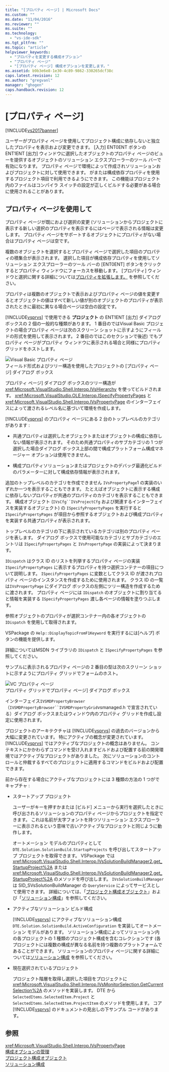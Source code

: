 ```yaml
---
title: "[プロパティ ページ] | Microsoft Docs"
ms.custom: ""
ms.date: "11/04/2016"
ms.reviewer: ""
ms.suite: ""
ms.technology: 
  - "vs-ide-sdk"
ms.tgt_pltfrm: ""
ms.topic: "article"
helpviewer_keywords: 
  - "プロパティを変更する構成オプション"
  - "プロパティ ページ"
  - "[プロパティ ページ] 構成オプションを変更します。"
ms.assetid: b9b3e6e8-1e30-4c89-9862-330265dcf38c
caps.latest.revision: 12
ms.author: "gregvanl"
manager: "ghogen"
caps.handback.revision: 12
---
```

# [プロパティ ページ]
[!INCLUDE[vs2017banner](../../code-quality/includes/vs2017banner.md)]

ユーザーがプロパティ ページを使用してプロジェクト構成に依存しないと独立したプロパティを表示および変更できます。  \[入力\] ENT0ENT ボタンの ENT1ENT \[出力\] ウィンドウに選択したオブジェクトのプロパティ ページのビューを提供するオブジェクトのソリューション エクスプローラーのツール バーで有効になります。  プロパティ ページで環境によって作成されソリューションおよびプロジェクトに対して使用できます。  がまたは構成依存プロパティを使用するプロジェクト項目で利用できるようにできます。  この機能はプロジェクト内のファイルはコンパイラ スイッチの設定が正しくビルドする必要がある場合に使用されることがあります。  
  
## プロパティ ページを使用して  
 プロパティ ページが既におよび選択の変更 \(ソリューションからプロジェクトに表示する新しい選択のプロパティを表示するにはページで表示される情報は変更します。  プロパティ ページをサポートするオブジェクトにプロパティがない場合はプロパティ ページは空です。  
  
 複数のオブジェクトを選択するとプロパティ ページで選択した項目のプロパティの積集合が表示されます。  選択した項目が構成依存プロパティを使用してソリューション エクスプローラーのツール バーの \[ENT0ENT\] ボタンをクリックするとプロパティ ウィンドウにフォーカスを移動します。  \[プロパティ\] ウィンドウと選択に関する詳細については[プロパティを拡張します。](../../extensibility/internals/extending-properties.md) を参照してください。  
  
 プロパティは複数のオブジェクトで表示およびプロパティ ページの値を変更するとオブジェクトの値はすべて新しい値が別のオブジェクトのプロパティが表示されたときに最初に異なる場合ページは空白の設定です。  
  
 [!INCLUDE[vsprvs](../../code-quality/includes/vsprvs_md.md)] で使用できる  **プロジェクト**  の ENT1ENT \[出力\] ダイアログ ボックスの 2 個の一般的な種類があります。  1 番目のではVisual Basic プロジェクトの場合プロパティ ページは次のスクリーン ショットに示すようにフィールドの形式を使用して表示されます。  2 番目のではこのセクションで後述\) でもプロパティ ページがプロパティ ウィンドウに表示される場合と同様にプロパティ グリッドをホストします。  
  
 ![Visual Basic プロパティ ページ](~/docs/extensibility/internals/media/vsvbproppages.gif "vsVBPropPages")  
フィールド形式およびツリー構造を使用したプロジェクトの \[プロパティ ページ\] ダイアログ ボックス  
  
 プロパティ ページ\] ダイアログ ボックスのツリー構造が <xref:Microsoft.VisualStudio.Shell.Interop.IVsHierarchy> を使ってビルドされます。  <xref:Microsoft.VisualStudio.OLE.Interop.ISpecifyPropertyPages> と <xref:Microsoft.VisualStudio.Shell.Interop.IVsPropertyPage> のインターフェイスによって渡されるレベル名に基づいて環境を作成します。  
  
 [!INCLUDE[vsprvs](../../code-quality/includes/vsprvs_md.md)] のプロパティ ページにある 2 台のトップレベルのカテゴリがあります :  
  
-   共通プロパティは選択したオブジェクトまたはオブジェクトの構成に依存しない情報が表示されます。  そのため共通プロパティのサブカテゴリの 1 つが選択した場合ダイアログ ボックス上部の間で構成プラットフォーム構成マネージャー オプションは使用できません。  
  
-   構成プロパティソリューションまたはプロジェクトのデバッグ最適化ビルドのパラメーターに対して構成依存情報が表示されます。  
  
 追加のトップレベルのカテゴリを作成できません `IVsPropertyPage`1 の実装のいずれか一つを表示することもできます。  たとえばオブジェクトに表示する構成に依存しないプロパティが共通のプロパティのカテゴリを表示することもできます。  構成オブジェクト \(`IVsCfg``IVsProjectCfg` および関連するインターフェイスを実装するオブジェクト\) の `ISpecifyPropertyPages` を実行すると `ISpecifyPropertyPages` が項目から参照するオブジェクトおよび構成プロパティを実装する共通プロパティが表示されます。  
  
 トップレベルのカテゴリの下に表示されているカテゴリは別のプロパティ ページを表します。  ダイアログ ボックスで使用可能なカテゴリとサブカテゴリのエントリは `ISpecifyPropertyPages` と `IVsPropertyPage` の実装によって決まります。  
  
 `IDispatch` はクラス ID のリストを列挙するプロパティ ページの実装 `ISpecifyPropertyPages` に表示するプロパティを持つ選択コンテナーの項目について説明します。  `ISpecifyPropertyPages` に変数としてクラス ID が渡されプロパティ ページのインスタンスを作成するために使用されます。  クラス ID の一覧は`IVsPropertyPage` にダイアログ ボックスの左側にツリー構造を作成するために渡されます。  プロパティ ページには `IDispatch` のオブジェクトに割り当てると情報を実装する `ISpecifyPropertyPages` 渡し各ページの情報を塗りつぶします。  
  
 参照オブジェクトのプロパティが選択コンテナー内の各オブジェクトの `IDispatch` を使用して取得されます。  
  
 VSPackage の `Help::DisplayTopicFromF1Keyword` を実行するには\[ヘルプ\] ボタンの機能を提供します。  
  
 詳細についてはMSDN ライブラリの `IDispatch` と `ISpecifyPropertyPages` を参照してください。  
  
 サンプルに表示されるプロパティ ページの 2 番目の型は次のスクリーン ショットに示すようにプロパティ グリッドでフォームのホスト。  
  
 ![VC プロパティ ページ](~/docs/extensibility/internals/media/vsvcproppages.gif "vsVCPropPages")  
プロパティ グリッドでプロパティ ページ\] ダイアログ ボックス  
  
 インターフェイス`IVSMDPropertyBrowser` （`IVSMDPropertyBrowser``IVSMDPropertyGrid`vsmanaged.h で宣言されている）ダイアログ ボックスまたはウィンドウ内のプロパティ グリッドを作成し設定に使用されます。  
  
 プロジェクトのアーキテクチャは [!INCLUDE[vsprvs](../../code-quality/includes/vsprvs_md.md)] の過去のバージョンから大幅に変更されています。  特にアクティブの概念が変更されています。  [!INCLUDE[vsprvs](../../code-quality/includes/vsprvs_md.md)] ではアクティブなプロジェクトの概念はありません。  コンテキストにかかわらずコマンドを受け入れますビルドおよび配置する前の開発環境ではアクティブなプロジェクトがありました。  次にソリューションのコントロールと仲裁するすべてのプロジェクトに適用するコマンドをビルドおよび配置できます。  
  
 前から存在する場合にアクティブなプロジェクトには 3 種類の方法の 1 つがでキャプチャ :  
  
-   スタートアップ プロジェクト  
  
     ユーザーがキーを押すかまたは \[ビルド\] メニューから実行を選択したときに呼び出されるソリューションのプロパティ ページからプロジェクトを指定できます。  これは名前が太字フォントを持つソリューション エクスプローラーに表示されるという意味で古いアクティブなプロジェクトと同じように動作します。  
  
     オートメーション モデルのプロパティとして `DTE.Solution.SolutionBuild.StartupProjects` を呼び出してスタートアップ プロジェクトを取得できます。  VSPackage では<xref:Microsoft.VisualStudio.Shell.Interop.IVsSolutionBuildManager2.get_StartupProject%2A> または <xref:Microsoft.VisualStudio.Shell.Interop.IVsSolutionBuildManager2.get_StartupProject%2A> のメソッドを呼び出します。  `IVsSolutionBuildManager` は SID\_SVsSolutionBuildManager の `QueryService` によってサービスとして使用できます。  詳細については、「[プロジェクト構成オブジェクト](../../extensibility/internals/project-configuration-object.md)」および「[ソリューション構成](../../extensibility/internals/solution-configuration.md)」を参照してください。  
  
-   アクティブなソリューション ビルド構成  
  
     [!INCLUDE[vsprvs](../../code-quality/includes/vsprvs_md.md)] にアクティブなソリューション構成 `DTE.Solution.SolutionBuild.ActiveConfiguration` を実装してオートメーション モデルがあります。  ソリューション構成によってソリューション内の各プロジェクトの 1 種類のプロジェクト構成を含むコレクションです \(各プロジェクトには複数の構成が異なる名前を持つ複数のプラットフォームであることができます。  ソリューションのプロパティ ページに関する詳細については[ソリューション構成](../../extensibility/internals/solution-configuration.md) を参照してください。  
  
-   現在選択されているプロジェクト  
  
     プロジェクト階層を取得し選択した項目をプロジェクトに <xref:Microsoft.VisualStudio.Shell.Interop.IVsMonitorSelection.GetCurrentSelection%2A> のメソッドを実装します。  DTE から`SelectedItems.SelectedItem.Project` と `SelectedItems.SelectedItem.ProjectItem` のメソッドを使用します。  コア [!INCLUDE[vsprvs](../../code-quality/includes/vsprvs_md.md)] のドキュメントの見出しの下サンプル コードがあります。  
  
## 参照  
 <xref:Microsoft.VisualStudio.Shell.Interop.IVsPropertyPage>   
 [構成オプションの管理](../../extensibility/internals/managing-configuration-options.md)   
 [プロジェクト構成オブジェクト](../../extensibility/internals/project-configuration-object.md)   
 [ソリューション構成](../../extensibility/internals/solution-configuration.md)